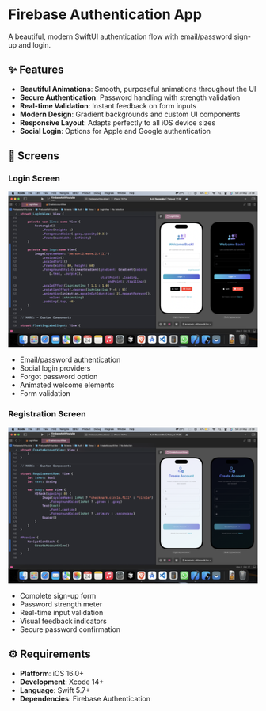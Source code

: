 # Firebase Authentication App

A beautiful, modern SwiftUI authentication flow with email/password sign-up and login.

<!--![App Preview](screenshots/app-preview.png)-->
<!---->
<!--<div style="display: flex; flex-wrap: wrap; justify-content: center; gap: 20px; margin: 20px 0;">-->
<!--  <img src="screenshots/login.png" width="300" alt="Login Screen">-->
<!--  <img src="screenshots/register.png" width="300" alt="Registration Screen">-->
<!--</div>-->

## ✨ Features

- **Beautiful Animations**: Smooth, purposeful animations throughout the UI
- **Secure Authentication**: Password handling with strength validation
- **Real-time Validation**: Instant feedback on form inputs
- **Modern Design**: Gradient backgrounds and custom UI components
- **Responsive Layout**: Adapts perfectly to all iOS device sizes
- **Social Login**: Options for Apple and Google authentication

## 📱 Screens

### Login Screen
![Login Screen](screenshots/login.png)

- Email/password authentication
- Social login providers
- Forgot password option
- Animated welcome elements
- Form validation

### Registration Screen
![Registration Screen](screenshots/register.png)

- Complete sign-up form
- Password strength meter
- Real-time input validation
- Visual feedback indicators
- Secure password confirmation

## ⚙️ Requirements

- **Platform**: iOS 16.0+
- **Development**: Xcode 14+
- **Language**: Swift 5.7+
- **Dependencies**: Firebase Authentication


